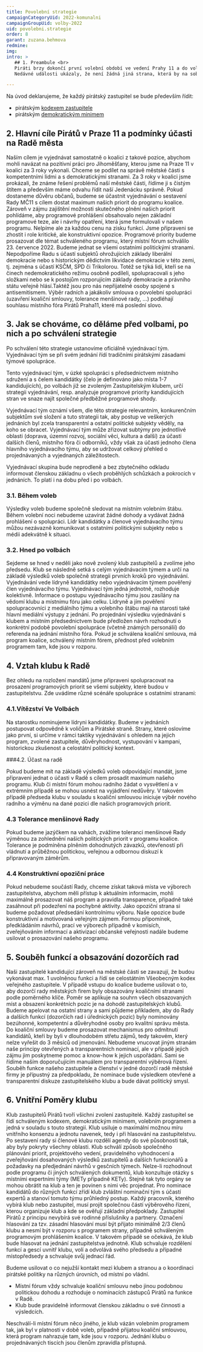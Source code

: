 ```yaml
---
title: Povolební strategie
campaignCategoryUid: 2022-komunalni
campaignGroupUid: volby-2022
uid: povolebni.strategie
order: 8
garant: zuzana.behmova
redmine: 
img: 
intro: >
   ## 1. Preambule <br>
   Piráti brzy dokončí první volební období ve vedení Prahy 11 a do voleb v roce 2022 jdou s jasnou vizí, jak pokračovat v započaté práci pro jihoměšťany. V roce 2018 se Jižní Město díky voličské podpoře ocitlo na prahu změny. Ta ale nenastane přes noc. Správné věci totiž vyžadují čas, a hlavně hodně úsilí. Za tři roky jsme dosáhli výrazného rozvoje naší MČ a v tom chceme následující 4 roky pokračovat. <br>
   Nedávné události ukázaly, že není žádná jiná strana, která by na sobě neměla stín korupční kauzy či nevystupovala s populistickými hesly. Naše protikorupční opatření nastavená na radnici se ukázala jako funkční, protože dlouhodobě držíme K-index na hodnotě B. Sami jdeme vzorem, i proto Piráti před každými volbami připravují tuto tzv. povolební strategii, kde si sami sobě stanoví jasná a transparentní pravidla, jak budou postupovat v rámci potenciálního formování nové koalice a v rámci vyjednávání programu nové koalice i obsazení jednotlivých postů. Jsme jediná strana, která takto otevřeně deklaruje svůj postup, určuje vyjednavače a priority při vyjednávání, nechceme žádné zákulisní kšefty a osobní handly o místa či vliv ve firmách, chceme transparentní a jednoznačné rozdělení gescí, pravomocí a odpovědnosti. Touto strategií dáváme jasný vzkaz našim voličům, kterým otevřeným způsobem říkáme, co od nás mohou očekávat. Zároveň končící funkční období ukázalo, že na těchto pravidlech musíme v nejvyšší možné míře trvat i ve vztahu k případným koaličním partnerům nebo vůči Radě z opozice. Budeme usilovat o posílení veřejného dohledu nad jednotlivými gescemi a firmami kde je vlastníkem MČ 11. Jasně v této strategii deklarujeme, že nepodpoříme svými hlasy kroky, které by byly v přímém rozporu s těmito záměry. Posilování veřejného dohledu je nejen tím, co od nás voliči na prvním místě očekávají, zavírá také dveře korupci a organizovanému zločinu. 

---
```


Na úvod deklarujeme, že každý pirátský zastupitel se bude především řídit: 
- pirátským [kodexem zastupitele](https://wiki.pirati.cz/program/kodex_zastupitele)
- pirátským [demokratickým minimem](https://wiki.pirati.cz/program/minimum)

## 2. Hlavní cíle Pirátů v Praze 11 a podmínky účasti na Radě města 

Naším cílem je vyjednávat samostatně o koalici z takové pozice, abychom mohli navázat na pozitivní práci pro Jihoměšťany, kterou jsme na Praze 11 v koalici za 3 roky vykonali. Chceme se podílet na správě městské části s kompetentními lidmi a s demokratickými stranami. Za 3 roky v koalici jsme prokázali, že známe řešení problémů naší městské části, řídíme ji s čistým štítem a především máme odvahu řídit naší Jedenácku správně. Pokud dostaneme důvěru občanů, budeme se účastnit vyjednávání o sestavení Rady MČ11 s cílem dostat maximum našich priorit do programu koalice. Zároveň v zájmu zajištění možnosti skutečného plnění našich priorit pohlídáme, aby programové prohlášení obsahovalo nejen základní programové teze, ale i návrhy opatření, která jsme formulovali v našem programu. Nelpíme ale za každou cenu na zisku funkcí. Jsme připraveni se zhostit i role kritické, ale konstruktivní opozice. Programové priority budeme prosazovat dle témat schváleného programu, který místní fórum schválilo 23. července 2022. Budeme jednat se všemi ostatními politickými stranami. Nepodpoříme Radu s účastí subjektů ohrožujících základy liberální demokracie nebo s historickým dědictvím likvidace demokracie v této zemi, tj. zejména s účastí KSČM, SPD či Trikolorou. Totéž se týká lidí, kteří se na činech nedemokratického režimu osobně podíleli, spolupracovali s jeho složkami nebo se k postojům rozporujícím základy demokracie a právního státu veřejně hlásí.Taktéž jsou pro nás nepřijatelné osoby spojené s antisemitismem. Výběr radních a jakákoliv smlouva o povolební spolupráci (uzavření koaliční smlouvy, tolerance menšinové rady, …) podléhají souhlasu místního fóra Pirátů Praha11, které má poslední slovo. 

## 3. Jak se chováme, co děláme před volbami, po nich a po schválení strategie 

Po schválení této strategie ustanovíme oficiálně vyjednávací tým. Vyjednávací tým se při svém jednání řídí tradičními pirátskými zásadami týmové spolupráce. 

Tento vyjednávací tým, v úzké spolupráci s předsednictvem místního sdružení a s čelem kandidátky (čelo je definováno jako místa 1-7 kandidujících), po volbách již se zvoleným Zastupitelským klubem, určí strategii vyjednávání, resp. analyzuje programové priority kandidujících stran ve snaze najít společné předběžné programové shody.

Vyjednávací tým oznámí všem, dle této strategie relevantním, konkurenčním subjektům své složení a tuto strategii tak, aby postup ve veškerých jednáních byl zcela transparentní a ostatní politické subjekty věděly, na koho se obracet. Vyjednávací tým může zřizovat subtýmy pro jednotlivé oblasti (doprava, územní rozvoj, sociální věci, kultura a další) za účasti dalších členů, místního fóra či odborníků, vždy však za účasti jednoho člena hlavního vyjednávacího týmu, aby se udržovat celkový přehled o projednávaných a vyjednaných záležitostech. 

Vyjednávací skupina bude neprodleně a bez zbytečného odkladu informovat členskou základnu o všech proběhlých schůzkách a pokrocích v jednáních. To platí i na dobu před i po volbách.


### 3.1. Během voleb

Výsledky voleb budeme společně sledovat na místním volebním štábu. 
Během volební noci nebudeme uzavírat žádné dohody a vydávat žádná prohlášení o spolupráci. Lídr kandidátky a členové vyjednávacího týmu můžou nezávazně komunikovat s ostatními politickými subjekty nebo s médii adekvátně k situaci. 

### 3.2. Hned po volbách 

Sejdeme se hned v neděli jako nově zvolený klub zastupitelů a zvolíme jeho předsedu. Klub se následně setká s celým vyjednávacím týmem a určí na základě výsledků voleb společně strategii prvních kroků pro vyjednávání. 
Vyjednávání vede lídryně kandidátky nebo vyjednávacím týmem pověřený člen vyjednávacího týmu. Vyjednávací tým jedná jednotně, rozhoduje kolektivně. Informace o postupu vyjednávacího týmu jsou zasílány na vědomí klubu a místnímu fóru jako celku. Lídryně a jím pověření spolupracovníci z mediálního týmu a volebního štábu mají na starosti také hlavní mediální výstupy z jednání. 
Po projednání výsledku vyjednávání s klubem a místním předsednictvem bude předložen návrh rozhodnutí o konkrétní podobě povolební spolupráce (včetně známých personálií) do referenda na jednání místního fóra. Pokud je schválena koaliční smlouva, má program koalice, schválený místním fórem, přednost před volebním programem tam, kde jsou v rozporu. 

## 4. Vztah klubu k Radě

Bez ohledu na rozložení mandátů jsme připraveni spolupracovat na prosazení programových priorit se všemi subjekty, které budou v zastupitelstvu. Zde uvádíme různé scénáře spolupráce s ostatními stranami: 

### 4.1.Vítězství Ve Volbách

Na starostku nominujeme lídryni kandidátky. Budeme v jednáních postupovat odpovědně k voličům a Pirátské straně. Strany, které oslovíme jako první, si určíme v rámci taktiky vyjednávání s ohledem na jejich program, zvolené zastupitele, důvěryhodnost, vystupování v kampani, historickou zkušenost a celostátní politický kontext. 

###4.2. Účast na radě

Pokud budeme mít na základě výsledků voleb odpovídající mandát, jsme připraveni jednat o účasti v Radě s cílem prosadit maximum našeho programu. Klub či místní fórum mohou radního žádat o vysvětlení a v extrémním případě se mohou usnést na vyjádření nedůvěry. V takovém případě předseda klubu v souladu s koaliční smlouvou iniciuje výběr nového radního a výměnu na dané pozici dle našich programových priorit. 

### 4.3 Tolerance menšinové Rady

Pokud budeme jazýčkem na vahách, zvážíme toleranci menšinové Rady výměnou za zohlednění našich politických priorit v programu koalice. Tolerance je podmíněna plněním dohodnutých závazků, otevřeností při vládnutí a průběžnou politickou, veřejnou a odbornou diskuzí k připravovaným záměrům. 

### 4.4 Konstruktivní opoziční práce

Pokud nebudeme součástí Rady, chceme získat taková místa ve výborech zastupitelstva, abychom měli přístup k aktuálním informacím, mohli maximálně prosazovat náš program a pravidla transparence, případně také zasáhnout při podezření na pochybné aktivity. Jako opoziční strana si budeme požadovat předsedání kontrolnímu výboru. Naše opozice bude konstruktivní a motivovaná veřejným zájmem. Formou připomínek, předkládáním návrhů, prací ve výborech případně v komisích, zveřejňováním informací a aktivizací občanské veřejnosti nadále budeme usilovat o prosazování našeho programu. 

## 5. Souběh funkcí a obsazování dozorčích rad

Naši zastupitelé kandidující zároveň na městské části se zavazují, že budou vykonávat max. 1 uvolněnou funkci a řídí se celostátním Všeobecným kodex veřejného zastupitele. V případě vstupu do koalice budeme usilovat o to, aby dozorčí rady městských firem byly obsazovány koaličními stranami podle poměrného klíče. Poměr se aplikuje na souhrn všech obsazovaných míst a obsazení konkrétních pozic je na dohodě zastupitelských klubů. Budeme apelovat na ostatní strany a sami půjdeme příkladem, aby do Rady a dalších funkcí (dozorčích rad i úřednických pozic) byly nominovány bezúhonné, kompetentní a důvěryhodné osoby pro kvalitní správu města. Do koaliční smlouvy budeme prosazovat mechanismus pro odmítnutí kandidátů, kteří by byli v dlouhodobém střetu zájmů, tedy takovém, který nelze vyřešit do 3 měsíců od jmenování. Nebudeme vnucovat jiným stranám naše principy otevřených a transparentních nominací, ale v případě jejich zájmu jim poskytneme pomoc a know-how k jejich uspořádání. Sami se řídíme naším doporučujícím manuálem pro transparentní výběrová řízení. Souběh funkce našeho zastupitele a členství v jedné dozorčí radě městské firmy je přípustný za předpokladu, že nominace bude výsledkem otevřené a transparentní diskuze zastupitelského klubu a bude dávat politický smysl. 

## 6. Vnitřní Poměry klubu

Klub zastupitelů Pirátů tvoří všichni zvolení zastupitelé. Každý zastupitel se řídí schváleným kodexem, demokratickým minimem, volebním programem a jedná v souladu s touto strategií. Klub usiluje o maximální možnou míru vnitřního konsenzu a jednotu navenek, tedy i při hlasování na zastupitelstvu. Po sestavení rady si členové klubu rozdělí agendy do své působnosti tak, aby byly pokryty všechny oblasti. Klub schválí způsob společného plánování priorit, projektového vedení, pravidelného vyhodnocení a zveřejňování dosahovaných výsledků zastupitelů a dalších funkcionářů a požadavky na předjednání návrhů v gesčních týmech. Nelze-li rozhodnout podle programu či jiných schválených dokumentů, klub konzultuje otázky s  místními expertními týmy (METy případně KETy).  Stejně tak tyto orgány se mohou obrátit na klub a ten je povinen s nimi věc projednat. Pro nominace kandidátů do různých funkcí zřídí klub zvláštní nominační tým s účastí expertů a stanoví tomuto týmu průhledný postup. Každý pracovník, kterého vybírá klub nebo zastupitel, musí projít společnou částí výběrového řízení, kterou organizuje klub a kde se ověřují základní předpoklady. Zastupitel Pirátů z principu nevybírá své rodinné příslušníky a partnery. Označení hlasování za tzv. zásadní hlasování musí být přijato minimálně 2/3 členů klubu a nesmí být v rozporu s programem strany, případně schváleným programovým prohlášením koalice. V takovém případě se očekává, že klub bude hlasovat na jednání zastupitelstva jednotně. Klub schvaluje rozdělení funkcí a gescí uvnitř klubu, volí a odvolává svého předsedu a případné místopředsedy a schvaluje svůj jednací řád. 

Budeme usilovat o co nejužší kontakt mezi klubem a stranou a o koordinaci pirátské politiky na různých úrovních, od místní po vládní. 
- Místní fórum vždy schvaluje koaliční smlouvu nebo jinou podobnou politickou dohodu a rozhoduje o nominacích zástupců Pirátů na funkce v Radě.
- Klub bude pravidelně informovat členskou základnu o své činnosti a výsledcích.

Neschválí-li místní  fórum něco jiného, je klub vázán volebním programem tak, jak byl v platnosti v době voleb, případně přijatou koaliční smlouvou, která program nahrazuje tam, kde jsou v rozporu. Jednání klubu o projednávaných tiscích jsou členům zpravidla přístupná. 
